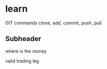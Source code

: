 # learn
GIT commands
clone, add, commit, push, pull

## Subheader

where is the money

valid trading leg